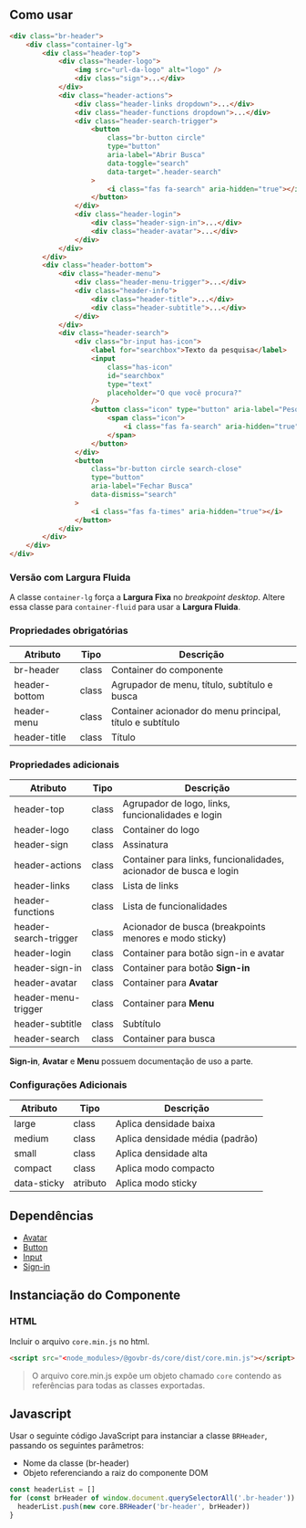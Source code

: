 [version]: # (1.1.9)

## Como usar

```html
<div class="br-header">
    <div class="container-lg">
        <div class="header-top">
            <div class="header-logo">
                <img src="url-da-logo" alt="logo" />
                <div class="sign">...</div>
            </div>
            <div class="header-actions">
                <div class="header-links dropdown">...</div>
                <div class="header-functions dropdown">...</div>
                <div class="header-search-trigger">
                    <button
                        class="br-button circle"
                        type="button"
                        aria-label="Abrir Busca"
                        data-toggle="search"
                        data-target=".header-search"
                    >
                        <i class="fas fa-search" aria-hidden="true"></i>
                    </button>
                </div>
                <div class="header-login">
                    <div class="header-sign-in">...</div>
                    <div class="header-avatar">...</div>
                </div>
            </div>
        </div>
        <div class="header-bottom">
            <div class="header-menu">
                <div class="header-menu-trigger">...</div>
                <div class="header-info">
                    <div class="header-title">...</div>
                    <div class="header-subtitle">...</div>
                </div>
            </div>
            <div class="header-search">
                <div class="br-input has-icon">
                    <label for="searchbox">Texto da pesquisa</label>
                    <input
                        class="has-icon"
                        id="searchbox"
                        type="text"
                        placeholder="O que você procura?"
                    />
                    <button class="icon" type="button" aria-label="Pesquisar">
                        <span class="icon">
                            <i class="fas fa-search" aria-hidden="true"></i>
                        </span>
                    </button>
                </div>
                <button
                    class="br-button circle search-close"
                    type="button"
                    aria-label="Fechar Busca"
                    data-dismiss="search"
                >
                    <i class="fas fa-times" aria-hidden="true"></i>
                </button>
            </div>
        </div>
    </div>
</div>
```

### Versão com Largura Fluida

A classe `container-lg` força a **Largura Fixa** no _breakpoint desktop_. Altere essa classe para `container-fluid` para usar a **Largura Fluida**.

### Propriedades obrigatórias

| Atributo      | Tipo  | Descrição                                                 |
| ------------- | ----- | --------------------------------------------------------- |
| br-header     | class | Container do componente                                   |
| header-bottom | class | Agrupador de menu, título, subtítulo e busca              |
| header-menu   | class | Container acionador do menu principal, título e subtítulo |
| header-title  | class | Título                                                    |

### Propriedades adicionais

| Atributo              | Tipo  | Descrição                                                         |
| --------------------- | ----- | ----------------------------------------------------------------- |
| header-top            | class | Agrupador de logo, links, funcionalidades e login                 |
| header-logo           | class | Container do logo                                                 |
| header-sign           | class | Assinatura                                                        |
| header-actions        | class | Container para links, funcionalidades, acionador de busca e login |
| header-links          | class | Lista de links                                                    |
| header-functions      | class | Lista de funcionalidades                                          |
| header-search-trigger | class | Acionador de busca (breakpoints menores e modo sticky)            |
| header-login          | class | Container para botão sign-in e avatar                             |
| header-sign-in        | class | Container para botão **Sign-in**                                  |
| header-avatar         | class | Container para **Avatar**                                         |
| header-menu-trigger   | class | Container para **Menu**                                           |
| header-subtitle       | class | Subtítulo                                                         |
| header-search         | class | Container para busca                                              |

**Sign-in**, **Avatar** e **Menu** possuem documentação de uso a parte.

### Configurações  Adicionais

| Atributo    | Tipo     | Descrição                       |
| ----------- | -------- | ------------------------------- |
| large       | class    | Aplica densidade baixa          |
| medium      | class    | Aplica densidade média (padrão) |
| small       | class    | Aplica densidade alta           |
| compact     | class    | Aplica modo compacto            |
| data-sticky | atributo | Aplica modo sticky              |

## Dependências

-   [Avatar](/components/avatar)
-   [Button](/components/button)
-   [Input](/components/input)
-   [Sign-in](/components/signin)

## Instanciação do Componente

### HTML

Incluir o arquivo `core.min.js` no html.

```html
<script src="<node_modules>/@govbr-ds/core/dist/core.min.js"></script>
```

> O arquivo core.min.js expõe um objeto chamado `core` contendo as referências para todas as classes exportadas.

## Javascript

Usar o seguinte código JavaScript para instanciar a classe `BRHeader`, passando os seguintes parâmetros:

-   Nome da classe (br-header)
-   Objeto referenciando a raiz do componente DOM

```javascript
const headerList = []
for (const brHeader of window.document.querySelectorAll('.br-header')) {
  headerList.push(new core.BRHeader('br-header', brHeader))
}
```
